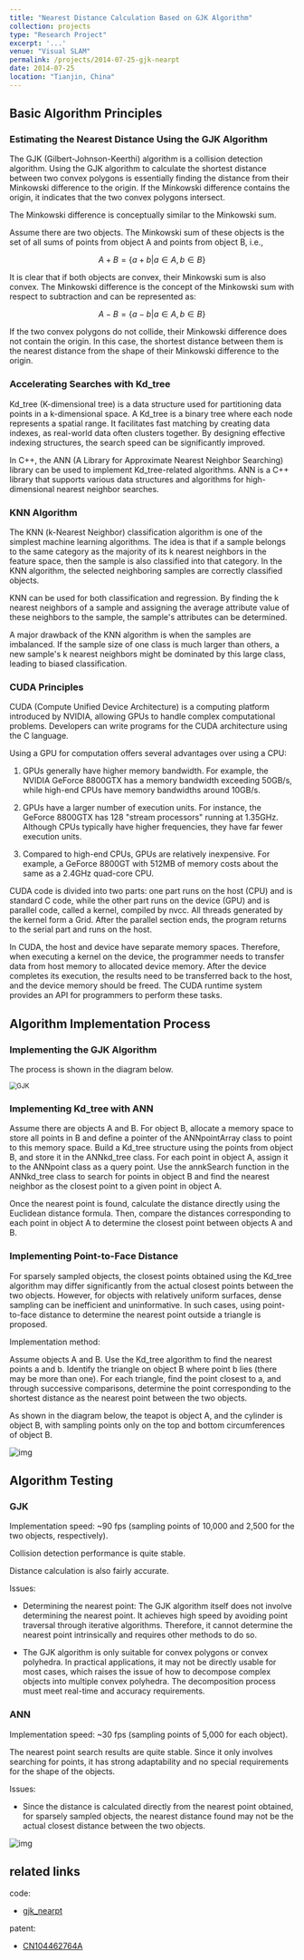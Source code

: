 ```yaml
---
title: "Nearest Distance Calculation Based on GJK Algorithm"
collection: projects
type: "Research Project"
excerpt: '...'
venue: "Visual SLAM"
permalink: /projects/2014-07-25-gjk-nearpt
date: 2014-07-25
location: "Tianjin, China"
---
```


<!--基于GJK算法的物体最近距离计算方法-->

<!-- ## 基本算法原理

### 用GJK算法估计最近距离 

GJK（Gilbert-Johnson-Keerthi）算法是一种碰撞检测算法，用GJK算法来计算两个凸多边形之间的最短距离实际上就是它们之间的明可夫斯基差与原点的距离，若其明可夫斯基包含原点，则表示这两个凸多边形相交。

其中，明可夫斯基差实际上就是明可夫斯基和的概念。

假设有两个物体，他们的明可夫斯基和就是物体A上的所有点和物体B上的所有点的和集，即： -->

## Basic Algorithm Principles

### Estimating the Nearest Distance Using the GJK Algorithm

The GJK (Gilbert-Johnson-Keerthi) algorithm is a collision detection algorithm. Using the GJK algorithm to calculate the shortest distance between two convex polygons is essentially finding the distance from their Minkowski difference to the origin. If the Minkowski difference contains the origin, it indicates that the two convex polygons intersect.

The Minkowski difference is conceptually similar to the Minkowski sum.

Assume there are two objects. The Minkowski sum of these objects is the set of all sums of points from object A and points from object B, i.e.,

$$
A+B=\{a+b|a\in A,b\in B\}
$$

<!-- 显然如果两个物体都是凸体，则它们的明可夫斯基和也是凸体。而明可夫斯基差就是明可夫斯基和相对于减法的概念。可以表示为： -->
It is clear that if both objects are convex, their Minkowski sum is also convex. The Minkowski difference is the concept of the Minkowski sum with respect to subtraction and can be represented as:

$$
A-B=\{a-b|a\in A,b\in B\}
$$

<!-- 如果两个凸多边形没有碰撞，则其明可夫斯基差不包含原点，且此时它们之间的最短距离就是它们的明可夫斯基差形状到原点的最近距离。 -->
If the two convex polygons do not collide, their Minkowski difference does not contain the origin. In this case, the shortest distance between them is the nearest distance from the shape of their Minkowski difference to the origin.

<!-- ### Kd_tree搜索加速

Kd_tree（K_dimension tree）是对数据点在k维空间中划分的一种数据结构。Kd_tree是一种二叉树，每个节点表示的是一个空间范围。它是通过建立数据索引从而进行快速匹配的，因为实际的数据通常会呈现出簇状的聚类形态，通过设计有效的索引结构可以大大加快检索的速度。

在C++中，可以通过对ANN（A Library for Approximate Nearest Neighbor Searching）库函数的调用来直接实现Kd_tree的相关算法。ANN是一个用C++写成的库，支持各种高维最近邻搜索的数据结构和相关算法。 -->

### Accelerating Searches with Kd_tree

Kd_tree (K-dimensional tree) is a data structure used for partitioning data points in a k-dimensional space. A Kd_tree is a binary tree where each node represents a spatial range. It facilitates fast matching by creating data indexes, as real-world data often clusters together. By designing effective indexing structures, the search speed can be significantly improved.

In C++, the ANN (A Library for Approximate Nearest Neighbor Searching) library can be used to implement Kd_tree-related algorithms. ANN is a C++ library that supports various data structures and algorithms for high-dimensional nearest neighbor searches.

<!-- ### KNN算法

KNN（k_Nearest Neighbor）分类算法是最简单的机器学习算法之一。该算法是思路是，如果一个样本在特征空间中的k个最邻近的样本中的大多数属于某一个类别，则该样本也属于这个类别。KNN算法中，所选择的邻近样本都是已正确分类的对象。

KNN算法不仅可以用于分类，也可以用于回归。通过找出一个样本的k个最近邻，将这些近邻的属性平均值赋给该样本，就可以得到这个样本的属性。

该算法的一个主要不足是当样本平衡时，如一个类的样本容量远远大于其他类，有可能导致当输入一个新样本时，该样本的k个近邻中这个大容量的类样本会占多数。 -->

### KNN Algorithm

The KNN (k-Nearest Neighbor) classification algorithm is one of the simplest machine learning algorithms. The idea is that if a sample belongs to the same category as the majority of its k nearest neighbors in the feature space, then the sample is also classified into that category. In the KNN algorithm, the selected neighboring samples are correctly classified objects.

KNN can be used for both classification and regression. By finding the k nearest neighbors of a sample and assigning the average attribute value of these neighbors to the sample, the sample's attributes can be determined.

A major drawback of the KNN algorithm is when the samples are imbalanced. If the sample size of one class is much larger than others, a new sample's k nearest neighbors might be dominated by this large class, leading to biased classification.

<!-- ### CUDA原理

CUDA（Compute Unified Device Architecture）是显卡厂商NVIDIA推出的运算平台，是一种由NVIDIA推出的通用并行计算架构，可以使GPU能够解决复杂的计算问题。开发人员可以用C语言来为CUDA架构编写程序。

使用显示芯片来进行运算工作，和使用 CPU 相比，主要有几个好处：

1. 显示芯片通常具有更大的内存带宽。例如，NVIDIA 的 GeForce 8800GTX 具有超过 50GB/s 的内存带宽，而目前高阶 CPU 的内存带宽则在 10GB/s 左右。 

2. 显示芯片具有更大量的执行单元。例如 GeForce 8800GTX 具有 128 个 "stream processors"，频率为 1.35GHz。CPU 频率通常较高，但是执行单元的数目则要少得多。 

3. 和高阶 CPU 相比，显卡的价格较为低廉。例如目前一张 GeForce 8800GT 包括 512MB 内存的价格，和一颗 2.4GHz 四核心 CPU 的价格相若。

CUDA代码分为两部分，一部分是host（CPU）上运行，是普通的C代码；另一部分在device（GPU）上运行，是并行代码，称为kernel，由nvcc进行编译。Kernel产生的所有线程成为Grid。在并行部分结束后，程序回到串行部分即到host上运行。

在CUDA中，host和device有不同的内存空间。所以在device上执行kernel时，程序员需要把host memory上的数据传送到分配的device memory上。在device执行完以后，需要把结果从device传送回host，并释放device memory。CUDA runtime system提供了API给程序员做这些事情。 -->

### CUDA Principles

CUDA (Compute Unified Device Architecture) is a computing platform introduced by NVIDIA, allowing GPUs to handle complex computational problems. Developers can write programs for the CUDA architecture using the C language.

Using a GPU for computation offers several advantages over using a CPU:

1. GPUs generally have higher memory bandwidth. For example, the NVIDIA GeForce 8800GTX has a memory bandwidth exceeding 50GB/s, while high-end CPUs have memory bandwidths around 10GB/s.

2. GPUs have a larger number of execution units. For instance, the GeForce 8800GTX has 128 "stream processors" running at 1.35GHz. Although CPUs typically have higher frequencies, they have far fewer execution units.

3. Compared to high-end CPUs, GPUs are relatively inexpensive. For example, a GeForce 8800GT with 512MB of memory costs about the same as a 2.4GHz quad-core CPU.

CUDA code is divided into two parts: one part runs on the host (CPU) and is standard C code, while the other part runs on the device (GPU) and is parallel code, called a kernel, compiled by nvcc. All threads generated by the kernel form a Grid. After the parallel section ends, the program returns to the serial part and runs on the host.

In CUDA, the host and device have separate memory spaces. Therefore, when executing a kernel on the device, the programmer needs to transfer data from host memory to allocated device memory. After the device completes its execution, the results need to be transferred back to the host, and the device memory should be freed. The CUDA runtime system provides an API for programmers to perform these tasks.


<!-- ## 算法实现流程

### GJK算法的实现

流程如下图所示。 -->

## Algorithm Implementation Process

### Implementing the GJK Algorithm

The process is shown in the diagram below.

<img src="https://sunqinxuan.github.io/images/project-2014-07-25-img1.PNG" alt="GJK" style="zoom:80%;" />

<!-- ### 用ANN实现Kd_tree

假设物体A与B，对于物体B，开辟一片内存空间来存储B中的所有点，并定义一个ANNpointArray类的指针指向这片内存空间，并用物体B中的点来构建Kd_tree结构，存储在ANNkd_tree类中。对于物体A中的每一个点，都赋给ANNpoint类作为一个查询点，通过ANNkd_tree类中的annkSearch函数来对物体B中的点进行搜索，找出一个最近邻点作为物体A中某点的最近点。

找到最近点后用欧式距离的计算公式直接来进行距离的计算，然后通过物体A中每个点对应距离的依次比较来确定最终物体A和B的最近点。 -->

### Implementing Kd_tree with ANN

Assume there are objects A and B. For object B, allocate a memory space to store all points in B and define a pointer of the ANNpointArray class to point to this memory space. Build a Kd_tree structure using the points from object B, and store it in the ANNkd_tree class. For each point in object A, assign it to the ANNpoint class as a query point. Use the annkSearch function in the ANNkd_tree class to search for points in object B and find the nearest neighbor as the closest point to a given point in object A.

Once the nearest point is found, calculate the distance directly using the Euclidean distance formula. Then, compare the distances corresponding to each point in object A to determine the closest point between objects A and B.

<!-- ### 点到面距离的实现

采样较为稀疏的物体，在Kd_tree算法的基础上得到的最近点可能与两个物体实际上的最近点相差较远。但对于表面情况比较单一的物体，太密集的采样不但影响效率，而且信息量不大。所以针对这样的情况，提出利用点到面距离在一个三角形确定到三角形外某一点的最近点。

具体实现方法：

假设两个物体A和B，用Kd_tree的算法得到了最近点a和b，在物体B上确定点b所在的三角形（可能不止一个），对于每个三角形找到距离a最近的点，再经过依次的比较得到最近距离对应的那个点即为两个物体的最近点。

如下图所示，茶壶为物体A，圆柱体为物体B，而物体B只有上下底面的圆周才有采样点。 -->

### Implementing Point-to-Face Distance

For sparsely sampled objects, the closest points obtained using the Kd_tree algorithm may differ significantly from the actual closest points between the two objects. However, for objects with relatively uniform surfaces, dense sampling can be inefficient and uninformative. In such cases, using point-to-face distance to determine the nearest point outside a triangle is proposed.

Implementation method:

Assume objects A and B. Use the Kd_tree algorithm to find the nearest points a and b. Identify the triangle on object B where point b lies (there may be more than one). For each triangle, find the point closest to a, and through successive comparisons, determine the point corresponding to the shortest distance as the nearest point between the two objects.

As shown in the diagram below, the teapot is object A, and the cylinder is object B, with sampling points only on the top and bottom circumferences of object B.

![img](https://sunqinxuan.github.io/images/project-2014-07-25-img2.PNG)

<!-- ## 算法测试

### GJK

实现速度：~90fps（两个物体的采样点数分别为10000个点和2500个点）。

碰撞检测实现的效果较稳定。

距离的计算也比较准确。

存在问题：

- 最近点的确定。因为GJK算法本身不涉及最近点的确定，它正是由于通过迭代算法避开了对点的遍历，才能获得很高的速度，所以无法从算法本身来确定最近点，而需要运用其它的方法。

- 由于GJK算法只适用于凸多边形或凸多面体，所以在实际应用背景下，可能多数情况都不能直接运行该算法来进行距离的计算，从而涉及到如何将复杂物体分割成多个凸多面体，而这个分割的过程是否能满足实时性和准确性的要求。 -->

## Algorithm Testing

### GJK

Implementation speed: ~90 fps (sampling points of 10,000 and 2,500 for the two objects, respectively).

Collision detection performance is quite stable.

Distance calculation is also fairly accurate.

Issues:

- Determining the nearest point: The GJK algorithm itself does not involve determining the nearest point. It achieves high speed by avoiding point traversal through iterative algorithms. Therefore, it cannot determine the nearest point intrinsically and requires other methods to do so.

- The GJK algorithm is only suitable for convex polygons or convex polyhedra. In practical applications, it may not be directly usable for most cases, which raises the issue of how to decompose complex objects into multiple convex polyhedra. The decomposition process must meet real-time and accuracy requirements.

<!-- ### ANN

实现速度：~30fps（两个物体的采样点数都为5000个点）。

最近点搜索的结果较稳定，且因其只是针对点的搜索过程，所以适应性较强，对物体本身的形状没有特殊要求。

存在问题：

- 由于距离是直接用得到的最近点来计算的，所以对于采样点较稀疏的物体来说，得到的最近距离可能并不是两个物体之间的最近距离。 -->

### ANN

Implementation speed: ~30 fps (sampling points of 5,000 for each object).

The nearest point search results are quite stable. Since it only involves searching for points, it has strong adaptability and no special requirements for the shape of the objects.

Issues:

- Since the distance is calculated directly from the nearest point obtained, for sparsely sampled objects, the nearest distance found may not be the actual closest distance between the two objects.

![img](https://sunqinxuan.github.io/images/project-2014-07-25-img3.gif)

## related links

code:
- [gjk_nearpt](https://github.com/sunqinxuan/gjk_nearpt)

patent:
- [CN104462764A](http://sunqinxuan.github.io/files/publications-2015-03-25-patent-CN104462764A.pdf)
